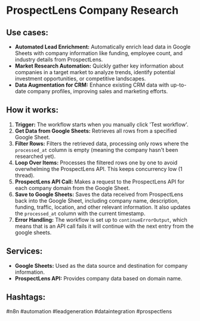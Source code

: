 # ProspectLens Company Research

## Use cases:

- **Automated Lead Enrichment:** Automatically enrich lead data in Google Sheets with company information like funding, employee count, and industry details from ProspectLens.
- **Market Research Automation:**  Quickly gather key information about companies in a target market to analyze trends, identify potential investment opportunities, or competitive landscapes.
- **Data Augmentation for CRM:** Enhance existing CRM data with up-to-date company profiles, improving sales and marketing efforts.

## How it works:

1.  **Trigger:** The workflow starts when you manually click 'Test workflow'.
2.  **Get Data from Google Sheets:** Retrieves all rows from a specified Google Sheet.
3.  **Filter Rows:** Filters the retrieved data, processing only rows where the `processed_at` column is empty (meaning the company hasn't been researched yet).
4.  **Loop Over Items:** Processes the filtered rows one by one to avoid overwhelming the ProspectLens API. This keeps concurrency low (1 thread).
5.  **ProspectLens API Call:** Makes a request to the ProspectLens API for each company domain from the Google Sheet.
6.  **Save to Google Sheets:** Saves the data received from ProspectLens back into the Google Sheet, including company name, description, funding, traffic, location, and other relevant information. It also updates the `processed_at` column with the current timestamp.
7. **Error Handling:** The workflow is set up to `continueErrorOutput`, which means that is an API call fails it will continue with the next entry from the google sheets.

## Services:

-   **Google Sheets:** Used as the data source and destination for company information.
-   **ProspectLens API:** Provides company data based on domain name.

## Hashtags:

#n8n #automation #leadgeneration #dataintegration #prospectlens
